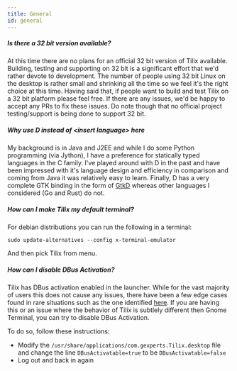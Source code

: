 ```yaml
---
title: General
id: general
---
```

##### Is there a 32 bit version available?

At this time there are no plans for an official 32 bit version of Tilix available. Building, testing and supporting on 32 bit is a significant effort that we'd rather devote to development. The number of people using 32 bit Linux on the desktop is rather small and shrinking all the time so we feel it's the right choice at this time. Having said that, if people want to build and test Tilix on a 32 bit platform please feel free. If there are any issues, we'd be happy to accept any PRs to fix these issues. Do note though that no official project testing/support is being done to support 32 bit.

##### Why use D instead of &lt;insert language&gt; here

My background is in Java and J2EE and while I do some Python programming (via Jython), I have a preference for statically typed languages in the C family. I've played around with D in the past and have been impressed with it's language design and efficiency in comparison and coming from Java it was relatively easy to learn. Finally, D has a very complete GTK binding in the form of [GtkD](http://www.gtkd.org) whereas other languages I considered (Go and Rust) do not.

##### How can I make Tilix my default terminal?

For debian distributions you can run the following in a terminal:

```
sudo update-alternatives --config x-terminal-emulator
```

And then pick Tilix from menu.

##### How can I disable DBus Activation?

Tilix has DBus activation enabled in the launcher. While for the vast majority of users this does not cause any issues, there have been a few edge cases found in rare situations such as the one identified [here](https://github.com/gnunn1/tilix/issues/870). If you are having this or an issue where the behavior of Tilix is subtlely different then Gnome Terminal, you can try to disable DBus Activation.

To do so, follow these instructions:

* Modify the ```/usr/share/applications/com.gexperts.Tilix.desktop``` file and change the line ```DBusActivatable=true``` to be ```DBusActivatable=false```
* Log out and back in again
